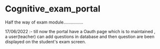 # Cognitive_exam_portal
Half the way of exam module................


17/06/2022 :-
till now the portal have a Oauth page which is to maintained , a user(teacher) can add questions in database and then 
question are been displayed on the student's exam screen.
